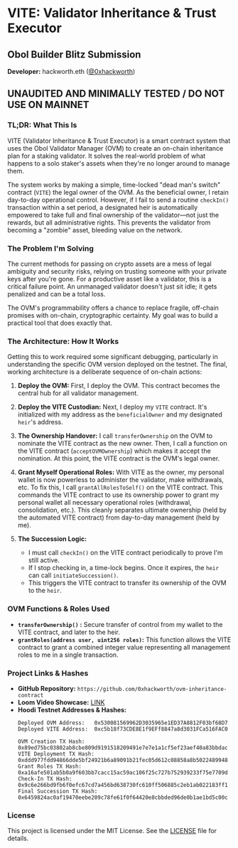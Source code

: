 # VITE: Validator Inheritance & Trust Executor

## Obol Builder Blitz Submission

**Developer:** hackworth.eth ([@0xhackworth](https://github.com/0xhackworth))

**UNAUDITED AND MINIMALLY TESTED** / 
**DO NOT USE ON MAINNET**
---

### **TL;DR: What This Is**

VITE (Validator Inheritance & Trust Executor) is a smart contract system that uses the Obol Validator Manager (OVM) to create an on-chain inheritance plan for a staking validator. It solves the real-world problem of what happens to a solo staker's assets when they're no longer around to manage them.

The system works by making a simple, time-locked "dead man's switch" contract (`VITE`) the legal owner of the OVM. As the beneficial owner, I retain day-to-day operational control. However, if I fail to send a routine `checkIn()` transaction within a set period, a designated heir is automatically empowered to take full and final ownership of the validator—not just the rewards, but all administrative rights. This prevents the validator from becoming a "zombie" asset, bleeding value on the network.

### **The Problem I'm Solving**

The current methods for passing on crypto assets are a mess of legal ambiguity and security risks, relying on trusting someone with your private keys after you're gone. For a productive asset like a validator, this is a critical failure point. An unmanaged validator doesn't just sit idle; it gets penalized and can be a total loss.

The OVM's programmability offers a chance to replace fragile, off-chain promises with on-chain, cryptographic certainty. My goal was to build a practical tool that does exactly that.

### **The Architecture: How It Works**

Getting this to work required some significant debugging, particularly in understanding the specific OVM version deployed on the testnet. The final, working architecture is a deliberate sequence of on-chain actions:

1.  **Deploy the OVM:** First, I deploy the OVM. This contract becomes the central hub for all validator management.

2.  **Deploy the VITE Custodian:** Next, I deploy my `VITE` contract. It's initialized with my address as the `beneficialOwner` and my designated `heir`'s address.

3.  **The Ownership Handover:** I call `transferOwnership` on the OVM to nominate the VITE contract as the new owner. Then, I call a function on the VITE contract (`acceptOVMOwnership`) which makes it accept the nomination. At this point, the VITE contract is the OVM's legal owner.

4.  **Grant Myself Operational Roles:** With VITE as the owner, my personal wallet is now powerless to administer the validator, make withdrawals, etc. To fix this, I call `grantAllRolesToSelf()` on the VITE contract. This commands the VITE contract to use its ownership power to grant my personal wallet all necessary operational roles (withdrawal, consolidation, etc.). This cleanly separates ultimate ownership (held by the automated VITE contract) from day-to-day management (held by me).

5.  **The Succession Logic:**
    * I must call `checkIn()` on the VITE contract periodically to prove I'm still active.
    * If I stop checking in, a time-lock begins. Once it expires, the `heir` can call `initiateSuccession()`.
    * This triggers the VITE contract to transfer its ownership of the OVM to the `heir`. 

### **OVM Functions & Roles Used**

* **`transferOwnership()` :** Secure transfer of control from my wallet to the VITE contract, and later to the heir.
* **`grantRoles(address user, uint256 roles)`:** This function allows the VITE contract to grant a combined integer value representing all management roles to me in a single transaction.

### **Project Links & Hashes**

* **GitHub Repository:** `https://github.com/0xhackworth/ovm-inheritance-contract`
* **Loom Video Showcase:** [LINK](https://www.loom.com/share/1d800ac9f19147079764e86ed832c669?sid=d6ab193b-a5ed-428b-aa35-7d9c62dec9e1)
* **Hoodi Testnet Addresses & Hashes:**
    ```
    Deployed OVM Address:   0x530081569962D3035965e1ED37A8812F03bf68D7
    Deployed VITE Address:  0xc5b18f73CDE8E1f9EFf8847a8d3031FCa516FAC0

    OVM Creation TX Hash:     0x89ed75bc03802ab8cbe809d9191518209491e7e7e1a1cf5ef23aef40a83bbdac
    VITE Deployment TX Hash:  0xddd977fdd94866dde5bf24921b6a89091b21fec05d612c08858a8b5022489948
    Grant Roles TX Hash:      0xa16afe501ab5b0a9f603bb7cacc15ac59ac106f25c727b752939233f75e7709d
    Check-In TX Hash:         0x9c6e266bd9fb6f0efc67cd7a456bd638730fc610ff506885c2eb1ab022183ff1
    Final Succession TX Hash: 0x6459824ac0af19470eebe209c78fe61f0f64420e8cbbded96de0b1ae1bd5c00c
    ```

### **License**

This project is licensed under the MIT License. See the [LICENSE](LICENSE.md) file for details.
